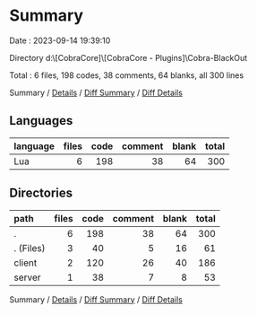 # Summary

Date : 2023-09-14 19:39:10

Directory d:\\[CobraCore]\\[CobraCore - Plugins]\\Cobra-BlackOut

Total : 6 files,  198 codes, 38 comments, 64 blanks, all 300 lines

Summary / [Details](details.md) / [Diff Summary](diff.md) / [Diff Details](diff-details.md)

## Languages
| language | files | code | comment | blank | total |
| :--- | ---: | ---: | ---: | ---: | ---: |
| Lua | 6 | 198 | 38 | 64 | 300 |

## Directories
| path | files | code | comment | blank | total |
| :--- | ---: | ---: | ---: | ---: | ---: |
| . | 6 | 198 | 38 | 64 | 300 |
| . (Files) | 3 | 40 | 5 | 16 | 61 |
| client | 2 | 120 | 26 | 40 | 186 |
| server | 1 | 38 | 7 | 8 | 53 |

Summary / [Details](details.md) / [Diff Summary](diff.md) / [Diff Details](diff-details.md)